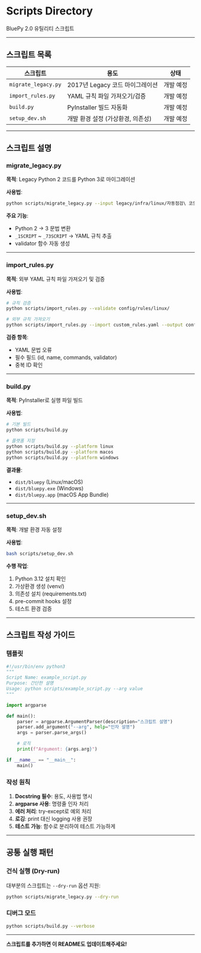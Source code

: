# Scripts Directory

BluePy 2.0 유틸리티 스크립트

---

##  스크립트 목록

| 스크립트 | 용도 | 상태 |
|----------|------|------|
| `migrate_legacy.py` | 2017년 Legacy 코드 마이그레이션 |  개발 예정 |
| `import_rules.py` | YAML 규칙 파일 가져오기/검증 |  개발 예정 |
| `build.py` | PyInstaller 빌드 자동화 |  개발 예정 |
| `setup_dev.sh` | 개발 환경 설정 (가상환경, 의존성) |  개발 예정 |

---

##  스크립트 설명

### migrate_legacy.py
**목적**: Legacy Python 2 코드를 Python 3로 마이그레이션

**사용법**:
```bash
python scripts/migrate_legacy.py --input legacy/infra/linux/자동점검\ 코드/점검자료분석/Linux_Check_2.py --output config/rules/linux/
```

**주요 기능**:
- Python 2 → 3 문법 변환
- `_1SCRIPT` ~ `_73SCRIPT` → YAML 규칙 추출
- validator 함수 자동 생성

---

### import_rules.py
**목적**: 외부 YAML 규칙 파일 가져오기 및 검증

**사용법**:
```bash
# 규칙 검증
python scripts/import_rules.py --validate config/rules/linux/

# 외부 규칙 가져오기
python scripts/import_rules.py --import custom_rules.yaml --output config/rules/linux/
```

**검증 항목**:
- YAML 문법 오류
- 필수 필드 (id, name, commands, validator)
- 중복 ID 확인

---

### build.py
**목적**: PyInstaller로 실행 파일 빌드

**사용법**:
```bash
# 기본 빌드
python scripts/build.py

# 플랫폼 지정
python scripts/build.py --platform linux
python scripts/build.py --platform macos
python scripts/build.py --platform windows
```

**결과물**:
- `dist/bluepy` (Linux/macOS)
- `dist/bluepy.exe` (Windows)
- `dist/bluepy.app` (macOS App Bundle)

---

### setup_dev.sh
**목적**: 개발 환경 자동 설정

**사용법**:
```bash
bash scripts/setup_dev.sh
```

**수행 작업**:
1. Python 3.12 설치 확인
2. 가상환경 생성 (venv/)
3. 의존성 설치 (requirements.txt)
4. pre-commit hooks 설정
5. 테스트 환경 검증

---

##  스크립트 작성 가이드

### 템플릿
```python
#!/usr/bin/env python3
"""
Script Name: example_script.py
Purpose: 간단한 설명
Usage: python scripts/example_script.py --arg value
"""

import argparse

def main():
    parser = argparse.ArgumentParser(description="스크립트 설명")
    parser.add_argument("--arg", help="인자 설명")
    args = parser.parse_args()

    # 로직
    print(f"Argument: {args.arg}")

if __name__ == "__main__":
    main()
```

### 작성 원칙
1. **Docstring 필수**: 용도, 사용법 명시
2. **argparse 사용**: 명령줄 인자 처리
3. **에러 처리**: try-except로 예외 처리
4. **로깅**: print 대신 logging 사용 권장
5. **테스트 가능**: 함수로 분리하여 테스트 가능하게

---

##  공통 실행 패턴

### 건식 실행 (Dry-run)
대부분의 스크립트는 `--dry-run` 옵션 지원:
```bash
python scripts/migrate_legacy.py --dry-run
```

### 디버그 모드
```bash
python scripts/build.py --verbose
```

---

**스크립트를 추가하면 이 README도 업데이트해주세요!**